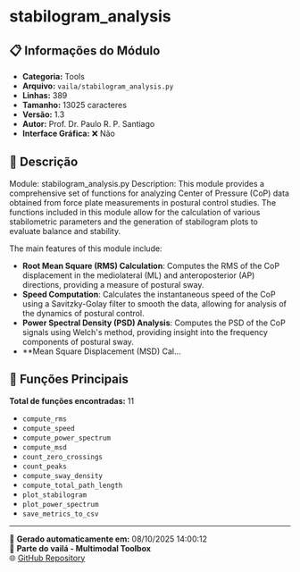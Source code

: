 # stabilogram_analysis

## 📋 Informações do Módulo

- **Categoria:** Tools
- **Arquivo:** `vaila/stabilogram_analysis.py`
- **Linhas:** 389
- **Tamanho:** 13025 caracteres
- **Versão:** 1.3
- **Autor:** Prof. Dr. Paulo R. P. Santiago
- **Interface Gráfica:** ❌ Não

## 📖 Descrição


Module: stabilogram_analysis.py
Description:
This module provides a comprehensive set of functions for analyzing Center of Pressure (CoP) data obtained from force plate measurements in postural control studies. The functions included in this module allow for the calculation of various stabilometric parameters and the generation of stabilogram plots to evaluate balance and stability.

The main features of this module include:
- **Root Mean Square (RMS) Calculation**: Computes the RMS of the CoP displacement in the mediolateral (ML) and anteroposterior (AP) directions, providing a measure of postural sway.
- **Speed Computation**: Calculates the instantaneous speed of the CoP using a Savitzky-Golay filter to smooth the data, allowing for analysis of the dynamics of postural control.
- **Power Spectral Density (PSD) Analysis**: Computes the PSD of the CoP signals using Welch's method, providing insight into the frequency components of postural sway.
- **Mean Square Displacement (MSD) Cal...

## 🔧 Funções Principais

**Total de funções encontradas:** 11

- `compute_rms`
- `compute_speed`
- `compute_power_spectrum`
- `compute_msd`
- `count_zero_crossings`
- `count_peaks`
- `compute_sway_density`
- `compute_total_path_length`
- `plot_stabilogram`
- `plot_power_spectrum`
- `save_metrics_to_csv`




---

📅 **Gerado automaticamente em:** 08/10/2025 14:00:12  
🔗 **Parte do vailá - Multimodal Toolbox**  
🌐 [GitHub Repository](https://github.com/vaila-multimodaltoolbox/vaila)
